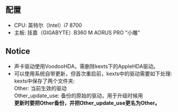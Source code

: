 ## 配置

* CPU: 英特尔（Intel）i7 8700
* 主板: 技嘉（GIGABYTE）B360 M AORUS PRO “小雕”

## Notice

* 声卡驱动使用VoodooHDA，需删除kexts下的AppleHDA驱动。
* 可以使用系统自带更新，但首次重启前，kexts中的驱动需要如下处理:  
kexts中保存了两个文件夹:  
Other: 当前生效的驱动  
Other_update_use: 备份的原始的驱动，用于升级时候用  
**更新时要把Other备份，并把Other_update_use更名为Other。**
